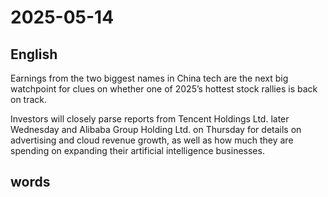 # 2025-05-14

## English
Earnings from the two biggest names in China tech are the next big watchpoint for clues on whether one of 2025’s hottest stock rallies is back on track.

Investors will closely parse reports from Tencent Holdings Ltd. later Wednesday and Alibaba Group Holding Ltd. on Thursday for details on advertising and cloud revenue growth, as well as how much they are spending on expanding their artificial intelligence businesses.

## words
